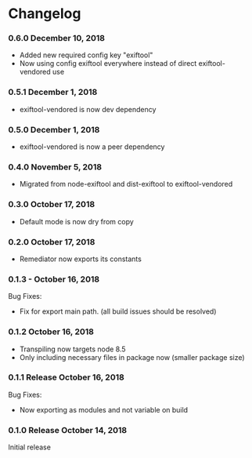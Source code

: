 Changelog
=========

### 0.6.0 December 10, 2018

* Added new required config key "exiftool"
* Now using config exiftool everywhere instead of direct exiftool-vendored use

### 0.5.1 December 1, 2018

* exiftool-vendored is now dev dependency

### 0.5.0 December 1, 2018

* exiftool-vendored is now a peer dependency

### 0.4.0 November 5, 2018

* Migrated from node-exiftool and dist-exiftool to exiftool-vendored

### 0.3.0 October 17, 2018

* Default mode is now dry from copy

### 0.2.0 October 17, 2018

* Remediator now exports its constants

### 0.1.3 - October 16, 2018

Bug Fixes:
* Fix for export main path.  (all build issues should be resolved)

### 0.1.2 October 16, 2018

* Transpiling now targets node 8.5
* Only including necessary files in package now (smaller package size)

### 0.1.1 Release October 16, 2018

Bug Fixes:
* Now exporting as modules and not variable on build

### 0.1.0 Release October 14, 2018

Initial release
